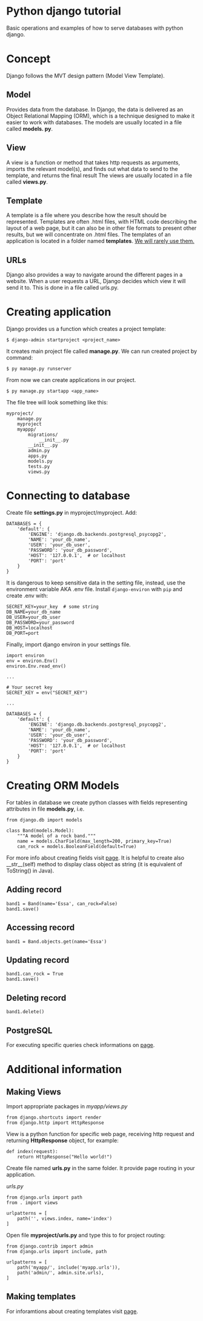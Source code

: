 # Python django tutorial
Basic operations and examples of how to serve databases with 
python django.


# Concept
Django follows the MVT design pattern (Model View Template).

## Model
Provides data from the database. In Django, the data is 
delivered as an Object Relational Mapping (ORM), which is a 
technique designed to make it easier to work with databases.
The models are usually located in a file called **models.
py**.

## View
A view is a function or method that takes http requests as 
arguments, imports the relevant model(s), and finds out what 
data to send to the template, and returns the final result
The views are usually located in a file called **views.py**.

## Template
A template is a file where you describe how the result 
should be represented. Templates are often .html files, with 
HTML code describing the layout of a web page, but it can 
also be in other file formats to present other results, but 
we will concentrate on .html files. The templates of an 
application is located in a folder named **templates**. 
<u>We will rarely use them.</u>

## URLs
Django also provides a way to navigate around the different 
pages in a website. When a user requests a URL, Django 
decides which view it will send it to. This is done in a 
file called urls.py.


# Creating application
Django provides us a function which creates a project 
template:
```
$ django-admin startproject <project_name>
```
It creates main project file called **manage.py**. We 
can run created project by command:
```
$ py manage.py runserver
```
From now we can create applications in our project.
```
$ py manage.py startapp <app_name>
```
The file tree will look something like this:
```
myproject/
    manage.py
    myproject
    myappp/
        migrations/
            __init__.py
        __init__.py
        admin.py
        apps.py
        models.py
        tests.py
        views.py
```


# Connecting to database
Create file **settings.py** in myproject/myproject. Add:
```
DATABASES = {
    'default': {
        'ENGINE': 'django.db.backends.postgresql_psycopg2',
        'NAME': 'your_db_name', 
        'USER': 'your_db_user',
        'PASSWORD': 'your_db_password',
        'HOST': '127.0.0.1',  # or localhost
        'PORT': 'port'
    }
}
```
It is dangerous to keep sensitive data in the setting file, 
instead, use the environment variable AKA .env file.
Install `django-environ` with `pip` and create .env with:
```
SECRET_KEY=your_key  # some string
DB_NAME=your_db_name
DB_USER=your_db_user
DB_PASSWORD=your_password
DB_HOST=localhost
DB_PORT=port
```
Finally, import django environ in your settings file.
```
import environ
env = environ.Env()
environ.Env.read_env()

...

# Your secret key
SECRET_KEY = env("SECRET_KEY")

...

DATABASES = {
    'default': {
        'ENGINE': 'django.db.backends.postgresql_psycopg2',
        'NAME': 'your_db_name', 
        'USER': 'your_db_user',
        'PASSWORD': 'your_db_password',
        'HOST': '127.0.0.1',  # or localhost
        'PORT': 'port'
    }
}
```

# Creating ORM Models
For tables in database we create python classes with fields 
representing attributes in file **models.py**, i.e.
```
from django.db import models

class Band(models.Model):
    """A model of a rock band."""
    name = models.CharField(max_length=200, primary_key=True)
    can_rock = models.BooleanField(default=True)
```
For more info about creating fields visit [page](https://docs.djangoproject.com/en/4.1/ref/models/fields/).
It is helpful to create also \_\_str__(self) method to 
display class object as string (it is equivalent of 
ToString() in Java).

## Adding record
```
band1 = Band(name='Essa', can_rock=False)
band1.save()
```
## Accessing record
```
band1 = Band.objects.get(name='Essa')
```
## Updating record
```
band1.can_rock = True
band1.save()
```
## Deleting record
```
band1.delete()
```
## PostgreSQL
For executing specific queries check informations on [page](https://docs.djangoproject.com/en/4.1/ref/contrib/postgres/).

# Additional information
## Making Views
Import appropriate packages in *myapp/views.py*
```
from django.shortcuts import render
from django.http import HttpResponse
```
View is a python function for specific web page, receiving 
http request and returning **HttpResponse** 
object, for example:
```
def index(request):
    return HttpResponse("Hello world!")
```
Create file named **urls.py** in the same folder. It provide 
page routing in your application.

*urls.py*
```
from django.urls import path
from . import views

urlpatterns = [
    path('', views.index, name='index')
]
```
Open file **myproject/urls.py** and type this to for project 
routing:
```
from django.contrib import admin
from django.urls import include, path

urlpatterns = [
    path('myapp/', include('myapp.urls')),
    path('admin/', admin.site.urls),
]
```

## Making templates
For inforamtions about creating templates visit [page](https://docs.djangoproject.com/en/4.1/topics/templates/).